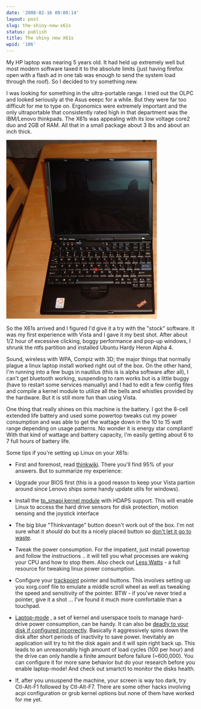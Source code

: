```yaml
---
date: '2008-02-16 09:00:14'
layout: post
slug: the-shiny-new-x61s
status: publish
title: The shiny new X61s
wpid: '106'
---
```


My HP laptop was nearing 5 years old. It had held up extremely well but most modern software taxed it to the absolute limits (just having firefox open with a flash ad in one tab was enough to send the system load through the roof). So I decided to try something new.

I was looking for something in the ultra-portable range. I tried out the OLPC and looked seriously at the Asus eeepc for a while. But they were far too difficult for me to type on. Ergonomics were extremely important and the only ultraportable that consistently rated high in that department was the IBM/Lenovo thinkpads. The X61s was appealing with its low voltage core2 duo and 2GB of RAM. All that in a small package about 3 lbs and about an inch thick.

![](/assets/img/x61s.jpg)

So the X61s arrived and I figured I'd give it a try with the "stock" software. It was my first experience with Vista and I gave it my best shot. After about 1/2 hour of excessive clicking, boggy performance and pop-up windows, I shrunk the ntfs partition and installed Ubuntu Hardy Heron Alpha 4.  

Sound, wireless with WPA, Compiz with 3D; the major things that normally plague a linux laptop install worked right out of the box. On the other hand, I'm running into a few bugs in nautilus (this is is alpha software after all), I can't get bluetooth working, suspending to ram works but is a little buggy (have to restart some services manually) and I had to edit a few config files and compile a kernel module to utilize all the bells and whistles provided by the hardware. But it is still more fun than using Vista.

One thing that really shines on this machine is the battery. I got the 8-cell extended life battery and used some powertop tweaks cut my power consumption and was able to get the wattage down in the 10 to 15 watt range depending on usage patterns. No wonder it is energy star compliant! With that kind of wattage and battery capacity, I'm easily getting about 6 to 7 full hours of battery life.

Some tips if you're setting up Linux on your X61s:


* First and foremost, read [thinkwiki](http://thinkwiki.org). There you'll find 95% of your answers. But to summarize my experience: 



* Upgrade your BIOS first (this is a good reason to keep your Vista partion around since Lenovo ships some handy update utils for windows). 



* Install the [tp_smapi kernel module](http://www.thinkwiki.org/wiki/Tp_smapi) with HDAPS support. This will enable Linux to access the hard drive sensors for disk protection, motion sensing and the joystick interface



* The big blue "Thinkvantage" button doesn't work out of the box. I'm not sure what it _should_ do but its a nicely placed button so [don't let it go to waste](http://www.thinkwiki.org/wiki/How_to_get_special_keys_to_work#acpi_fakekey).



* Tweak the power consumption. For the impatient, just install powertop and follow the instructions .. it will tell you what processes are waking your CPU and how to stop them. Also check out [Less Watts](http://lesswatts.org) - a full resource for tweaking linux power consumption.



* Configure your [trackpoint](http://www.thinkwiki.org/wiki/How_to_configure_the_TrackPoint) pointer and buttons. This involves setting up you xorg.conf file to emulate a middle scroll wheel as well as tweaking the speed and sensitivity of the pointer. BTW - if you've never tried a pointer, give it a shot ... I've found it much more comfortable than a touchpad.



* [Laptop-mode](http://samwel.tk/laptop_mode/) , a set of kernel and userspace tools to manage hard-drive power consumption, can be handy. It can also be [deadly to your disk if configured incorrectly](https://bugs.launchpad.net/mandriva/+source/laptop-mode-tools/+bug/59695). Basically it aggressively spins down the disk after short periods of inactivity to save power. Inevitably an application will try to hit the disk again and it will spin right back up. This leads to an unreasonably high amount of load cycles (100 per hour) and the drive can only handle a finite amount before failure (~600,000).  You can configure it for more sane behavior but do your research before you enable laptop-mode! And check out smartctl to monitor the disks health. 


* If, after you unsuspend the machine, your screen is way too dark, try Ctl-Alt-F1 followed by Ctl-Alt-F7. There are some other hacks involving acpi configuration or grub kernel options but none of them have worked for me yet.
